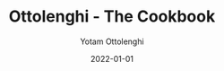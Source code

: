 ---
title: Ottolenghi - The Cookbook
book: ottolenghi-ottolenghi
author: Yotam Ottolenghi
spoilers: false
date: 2022-01-01
rating: 4
progress: 0/252
---